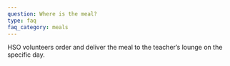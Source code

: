 ```yaml
---
question: Where is the meal?
type: faq
faq_category: meals
---
```

HSO volunteers order and deliver the meal to the teacher’s lounge on the specific day.